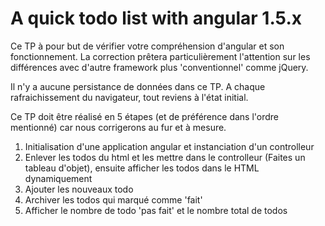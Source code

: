 # A quick todo list with angular 1.5.x

Ce TP à pour but de vérifier votre compréhension d'angular et son fonctionnement. La correction prêtera particulièrement l'attention sur les différences avec d'autre framework plus 'conventionnel' comme jQuery.

Il n'y a aucune persistance de données dans ce TP. A chaque rafraichissement du navigateur, tout reviens à l'état initial.

Ce TP doit être réalisé en 5 étapes (et de préférence dans l'ordre mentionné) car nous corrigerons au fur et à mesure.

1. Initialisation d'une application angular et instanciation d'un controlleur
2. Enlever les todos du html et les mettre dans le controlleur (Faites un tableau d'objet), ensuite afficher les todos dans le HTML dynamiquement
3. Ajouter les nouveaux todo
4. Archiver les todos qui marqué comme 'fait'
5. Afficher le nombre de todo 'pas fait' et le nombre total de todos
